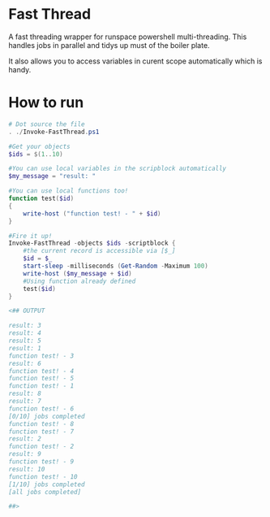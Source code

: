 # Fast Thread
A fast threading wrapper for runspace powershell multi-threading.
This handles jobs in parallel and tidys up must of the boiler plate.

It also allows you to access variables in curent scope automatically which is handy.

# How to run
```powershell
# Dot source the file
. ./Invoke-FastThread.ps1

#Get your objects
$ids = $(1..10)

#You can use local variables in the scripblock automatically
$my_message = "result: "

#You can use local functions too!
function test($id)
{
    write-host ("function test! - " + $id)
}

#Fire it up!
Invoke-FastThread -objects $ids -scriptblock {
    #the current record is accessible via [$_]
    $id = $_
    start-sleep -milliseconds (Get-Random -Maximum 100)
    write-host ($my_message + $id)
    #Using function already defined
    test($id)
}

<## OUTPUT

result: 3
result: 4
result: 5
result: 1
function test! - 3
result: 6
function test! - 4
function test! - 5
function test! - 1
result: 8
result: 7
function test! - 6
[0/10] jobs completed
function test! - 8
function test! - 7
result: 2
function test! - 2
result: 9
function test! - 9
result: 10
function test! - 10
[1/10] jobs completed
[all jobs completed]

##>
```